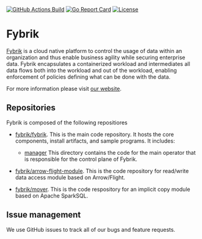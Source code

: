 [![GitHub Actions Build](https://github.com/fybrik/fybrik/actions/workflows/build.yml/badge.svg)](https://github.com/fybrik/fybrik/actions/workflows/build.yml)
[![Go Report Card](https://goreportcard.com/badge/github.com/fybrik/fybrik)](https://goreportcard.com/report/github.com/fybrik/fybrik)
[![License](https://img.shields.io/badge/License-Apache%202.0-blue.svg)](https://opensource.org/licenses/Apache-2.0)

# Fybrik

[Fybrik](https://fybrik.io/) is a cloud native platform to control the usage of data within an organization and thus enable business agility while securing enterprise data. Fybrik encapsulates a containerized workload and intermediates all data flows both into the workload and out of the workload, enabling enforcement of policies defining what can be done with the data.

For more information please visit [our website](https://fybrik.io/).

## Repositories

Fybrik is composed of the following repositiores

- [fybrik/fybrik](https://github.com/fybrik/fybrik). This is the main code repository. It hosts the core components, install artifacts, and sample programs. It includes:

  - [manager](manager) This directory contains the code for the main operator that is responsible for the control plane of Fybrik.

- [fybrik/arrow-flight-module](https://github.com/fybrik/arrow-flight-module). This is the code repository for read/write data access module based on Arrow/Flight.

- [fybrik/mover](https://github.com/fybrik/mover). This is the code respository for an implicit copy module based on Apache SparkSQL.

## Issue management

We use GitHub issues to track all of our bugs and feature requests.

